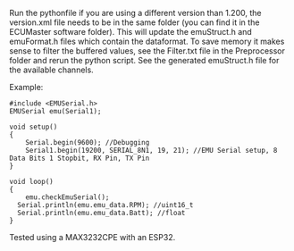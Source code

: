 Run the pythonfile if you are using a different version than 1.200, the version.xml file needs to be in the same folder (you can find it in the ECUMaster software folder). This will update the emuStruct.h and emuFormat.h files which contain the dataformat. To save memory it makes sense to filter the  buffered values, see the Filter.txt file in the Preprocessor folder and rerun the python script. See the generated emuStruct.h file for the available channels.

Example:

```
#include <EMUSerial.h>
EMUSerial emu(Serial1);

void setup()
{
	Serial.begin(9600); //Debugging
	Serial1.begin(19200, SERIAL_8N1, 19, 21); //EMU Serial setup, 8 Data Bits 1 Stopbit, RX Pin, TX Pin
}

void loop()
{
	emu.checkEmuSerial();
  Serial.println(emu.emu_data.RPM); //uint16_t
  Serial.println(emu.emu_data.Batt); //float  
}
 ```
 
Tested using a MAX3232CPE with an ESP32.

